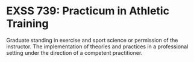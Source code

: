 # EXSS 739: Practicum in Athletic Training

Graduate standing in exercise and sport science or permission of the instructor. The implementation of theories and practices in a professional setting under the direction of a competent practitioner.